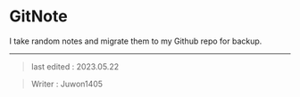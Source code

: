 # GitNote
I take random notes and migrate them to my Github repo for backup.

---

> last edited : 2023.05.22 

> Writer : Juwon1405